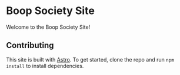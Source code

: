 # Boop Society Site

Welcome to the Boop Society Site!
  
## Contributing

This site is built with [Astro](https://astro.build/). To get started, clone the repo and run `npm install` to install dependencies.
